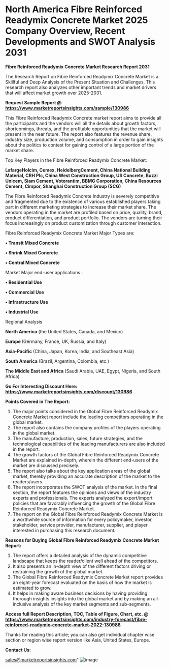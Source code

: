 # North America Fibre Reinforced Readymix Concrete Market 2025 Company Overview, Recent Developments and SWOT Analysis 2031

<strong>Fibre Reinforced Readymix Concrete Market Research Report 2031</strong>

The Research Report on Fibre Reinforced Readymix Concrete Market is a Skillful and Deep Analysis of the Present Situation and Challenges. This research report also analyzes other important trends and market drivers that will affect market growth over 2025-2031.

<strong>Request Sample Report @ <a href=https://www.marketreportsinsights.com/sample/130986>https://www.marketreportsinsights.com/sample/130986</a></strong>

This Fibre Reinforced Readymix Concrete market report aims to provide all the participants and the vendors will all the details about growth factors, shortcomings, threats, and the profitable opportunities that the market will present in the near future. The report also features the revenue share, industry size, production volume, and consumption in order to gain insights about the politics to contest for gaining control of a large portion of the market share.

Top Key Players in the Fibre Reinforced Readymix Concrete Market:

<strong>LafargeHolcim, Cemex, HeidelbergCement, China National Building Material, CRH Plc, China West Construction Group, US Concrete, Buzzi Unicem, Siam Cement, Votorantim, BBMG Corporation, China Resources Cement, Cimpor, Shanghai Construction Group (SCG)</strong>

The Fibre Reinforced Readymix Concrete Industry is severely competitive and fragmented due to the existence of various established players taking part in different marketing strategies to increase their market share. The vendors operating in the market are profiled based on price, quality, brand, product differentiation, and product portfolio. The vendors are turning their focus increasingly on product customization through customer interaction.

Fibre Reinforced Readymix Concrete Market Major Types are:

<strong>• Transit Mixed Concrete

• Shrink Mixed Concrete

• Central Mixed Concrete</strong>

Market Major end-user applications :

<strong>• Residential Use

• Commercial Use

• Infrastructure Use

• Industrial Use</strong>

Regional Analysis

</u><strong><b>North America</b></strong> (the United States, Canada, and Mexico)

<strong><b>Europe </b></strong>(Germany, France, UK, Russia, and Italy)

<strong><b>Asia-Pacific</b></strong> (China, Japan, Korea, India, and Southeast Asia)

<strong><b>South America</b></strong> (Brazil, Argentina, Colombia, etc.)

<strong><b>The Middle East and Africa</b></strong> (Saudi Arabia, UAE, Egypt, Nigeria, and South Africa)

<strong>Go For Interesting Discount Here: <a href=https://www.marketreportsinsights.com/discount/130986>https://www.marketreportsinsights.com/discount/130986</a></strong>

<strong>Points Covered in The Report:</strong>
<ol>
  <li>The major points considered in the Global Fibre Reinforced Readymix Concrete Market report include the leading competitors operating in the global market.</li>
  <li>The report also contains the company profiles of the players operating in the global market.</li>
  <li>The manufacture, production, sales, future strategies, and the technological capabilities of the leading manufacturers are also included in the report.</li>
  <li>The growth factors of the Global Fibre Reinforced Readymix Concrete Market are explained in-depth, wherein the different end-users of the market are discussed precisely.</li>
  <li>The report also talks about the key application areas of the global market, thereby providing an accurate description of the market to the readers/users.</li>
  <li>The report incorporates the SWOT analysis of the market. In the final section, the report features the opinions and views of the industry experts and professionals. The experts analyzed the export/import policies that are favorably influencing the growth of the Global Fibre Reinforced Readymix Concrete Market.</li>
  <li>The report on the Global Fibre Reinforced Readymix Concrete Market is a worthwhile source of information for every policymaker, investor, stakeholder, service provider, manufacturer, supplier, and player interested in purchasing this research document.</li>
</ol>
<strong>Reasons for Buying Global Fibre Reinforced Readymix Concrete Market Report:</strong>

<ol>
  <li>The report offers a detailed analysis of the dynamic competitive landscape that keeps the reader/client well ahead of the competitors.</li>
  <li>It also presents an in-depth view of the different factors driving or restraining the growth of the global market.</li>
  <li>The Global Fibre Reinforced Readymix Concrete Market report provides an eight-year forecast evaluated on the basis of how the market is estimated to grow.</li>
  <li>It helps in making aware business decisions by having providing thorough insights insights into the global market and by making an all-inclusive analysis of the key market segments and sub-segments.</li>
</ol>
<strong>Access full Report Description, TOC, Table of Figure, Chart, etc. @ <a href=https://www.marketreportsinsights.com/industry-forecast/fibre-reinforced-readymix-concrete-market-2022-130986>https://www.marketreportsinsights.com/industry-forecast/fibre-reinforced-readymix-concrete-market-2022-130986</a></strong>


Thanks for reading this article; you can also get individual chapter wise section or region wise report version like Asia, United States, Europe.

<strong>Contact Us:</strong>

sales@marketreportsinsights.com"
![image](https://github.com/user-attachments/assets/35f45a2b-395d-43c7-a67c-01b5bc9c2ea5)

